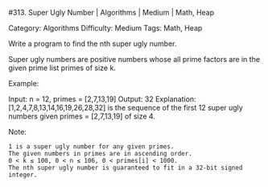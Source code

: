 #313. Super Ugly Number | Algorithms | Medium | Math, Heap

Category: Algorithms
Difficulty: Medium
Tags: Math, Heap

Write a program to find the nth super ugly number.

Super ugly numbers are positive numbers whose all prime factors are in the given prime list primes of size k.

Example:


Input: n = 12, primes = [2,7,13,19]
Output: 32 
Explanation: [1,2,4,7,8,13,14,16,19,26,28,32] is the sequence of the first 12 
             super ugly numbers given primes = [2,7,13,19] of size 4.

Note:


	1 is a super ugly number for any given primes.
	The given numbers in primes are in ascending order.
	0 < k ≤ 100, 0 < n ≤ 106, 0 < primes[i] < 1000.
	The nth super ugly number is guaranteed to fit in a 32-bit signed integer.


